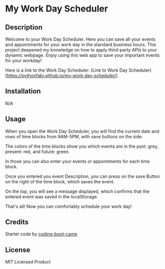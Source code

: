 # My Work Day Scheduler

## Description

Welcome to your Work Day Scheduler.
Here you can save all your events and appointments for your work day in the standard business hours.
This project deepened my knowledge on how to apply third-party APIs to your dynamic webpage.
Enjoy using this web app to save your important events for your workday!

Here is a link to the Work Day Scheduler: (Link to Work Day Scheduler)[https://pythonfabi.github.io/my-work-day-scheduler/]

## Installation

N/A

## Usage

When you open the Work Day Scheduler, you will find the current date and rows of time blocks from 9AM-5PM, with save buttons on the side.


The colors of the time blocks show you which events are in the past: grey, present: red, and future: green.


In those you can also enter your events or appointments for each time block.


Once you entered you event Description, you can press on the save Button on the right of the time block, which saves the event.



On the top, you will see a message displayed, which confirms that the entered event was saved in the localStorage.


That's all! Now you can comfortably schedule your work day!



## Credits

Starter code by [coding-boot-camp](https://github.com/coding-boot-camp/crispy-octo-meme)

## License

MIT Licensed Product




